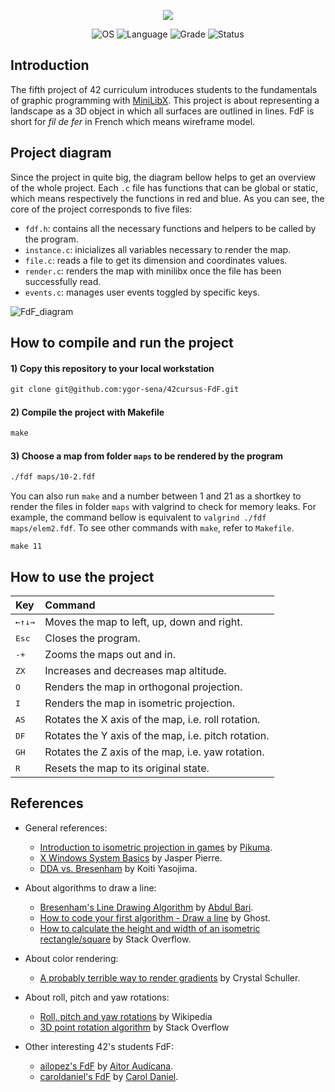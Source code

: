 <p align="center">
    <img src="https://user-images.githubusercontent.com/102881479/215300387-7f7f63bb-9481-4261-be3d-c3694726481a.png">
</p>

<p align="center">
    <img src="https://img.shields.io/badge/OS-Linux-blue" alt="OS">
    <img src="https://img.shields.io/badge/Language-C%20%7C%20C%2B%2B-blue.svg" alt="Language">
    <img src="https://img.shields.io/badge/Grade-125%2F100-brightgreen.svg" alt="Grade">
    <img src="https://img.shields.io/badge/Status-Completed-brightgreen.svg" alt="Status">
</p>

## Introduction
The fifth project of 42 curriculum introduces students to the fundamentals of graphic programming with [MiniLibX](https://github.com/42Paris/minilibx-linux). This project is about representing a landscape as a 3D object in which all surfaces are outlined in lines. FdF is short for _fil de fer_ in French which means wireframe model.

## Project diagram

Since the project in quite big, the diagram bellow helps to get an overview of the whole project. Each `.c` file has functions that can be global or static, which means respectively the functions in red and blue. As you can see, the core of the project corresponds to five files:

- `fdf.h`: contains all the necessary functions and helpers to be called by the program.
- `instance.c`: inicializes all variables necessary to render the map.
- `file.c`: reads a file to get its dimension and coordinates values.
- `render.c`: renders the map with minilibx once the file has been successfully read.
- `events.c`: manages user events toggled by specific keys.

![FdF_diagram](https://user-images.githubusercontent.com/102881479/215330949-aed990c5-4f30-4580-8109-5b49050e9280.jpg)

## How to compile and run the project

#### 1) Copy this repository to your local workstation

```html
git clone git@github.com:ygor-sena/42cursus-FdF.git
```

#### 2) Compile the project with Makefile

```html
make
```

#### 3) Choose a map from folder `maps` to be rendered by the program

```html
./fdf maps/10-2.fdf
```

You can also run `make` and a number between 1 and 21 as a shortkey to render the files in folder `maps` with valgrind to check for memory leaks. For example, the command bellow is equivalent to `valgrind ./fdf maps/elem2.fdf`. To see other commands with `make`, refer to `Makefile`.

```
make 11
```

## How to use the project

| Key | Command |
|:----|:----|
| <kbd>←</kbd><kbd>↑</kbd><kbd>↓</kbd><kbd>→</kbd>  |  Moves the map to left, up, down and right. |
| <kbd>Esc</kbd>  | Closes the program.  |
| <kbd>-</kbd><kbd>+</kbd>  | Zooms the maps out and in. |
| <kbd>Z</kbd><kbd>X</kbd>  | Increases and decreases map altitude. |
| <kbd>O</kbd>  |  Renders the map in orthogonal projection. |
| <kbd>I</kbd>  |  Renders the map in isometric projection. |
| <kbd>A</kbd><kbd>S</kbd>  |  Rotates the X axis of the map, i.e. roll rotation. |
| <kbd>D</kbd><kbd>F</kbd>  |  Rotates the Y axis of the map, i.e. pitch rotation. |
| <kbd>G</kbd><kbd>H</kbd> | Rotates the Z axis of the map, i.e. yaw rotation.  |
| <kbd>R</kbd>  |  Resets the map to its original state. |


## References

- General references:
    - [Introduction to isometric projection in games](https://pikuma.com/blog/isometric-projection-in-games) by [Pikuma](https://www.youtube.com/@pikuma).
    - [X Windows System Basics](https://magcius.github.io/xplain/article/index.html) by Jasper Pierre.
    - [DDA vs. Bresenham](https://www.youtube.com/watch?v=K92zQcSrc7Y&list=PL9k0QJ76ydSTPF_cOXArVyae6VflQJFOH&index=3) by Koiti Yasojima.

- About algorithms to draw a line:
    - [Bresenham's Line Drawing Algorithm](https://www.youtube.com/watch?v=RGB-wlatStc&t=2286s) by [Abdul Bari](https://www.youtube.com/@abdul_bari).
    - [How to code your first algorithm - Draw a line](https://jstutorial.medium.com/how-to-code-your-first-algorithm-draw-a-line-ca121f9a1395) by Ghost.
    - [How to calculate the height and width of an isometric rectangle/square](https://stackoverflow.com/questions/4615116/how-to-calculate-the-height-and-width-of-an-isometric-rectangle-square) by Stack Overflow.

- About color rendering:
    - [A probably terrible way to render gradients](https://dev.to/freerangepixels/a-probably-terrible-way-to-render-gradients-1p3n) by Crystal Schuller.
- About roll, pitch and yaw rotations:
    - [Roll, pitch and yaw rotations](https://de.wikipedia.org/wiki/Roll-Nick-Gier-Winkel) by Wikipedia
    - [3D point rotation algorithm](https://stackoverflow.com/questions/34050929/3d-point-rotation-algorithm) by Stack Overflow
- Other interesting 42's students FdF:
    - [ailopez's FdF](https://github.com/ailopez-o/42Barcelona-FdF) by [Aitor Audícana](https://github.com/ailopez-o).
    - [caroldaniel's FdF](https://github.com/caroldaniel/42sp-cursus-fdf) by [Carol Daniel](https://github.com/caroldaniel/).
